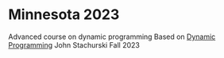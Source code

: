 # Minnesota 2023

Advanced course on dynamic programming 
Based on [Dynamic Programming](https://dp.quantecon.org/)
John Stachurski
Fall 2023
